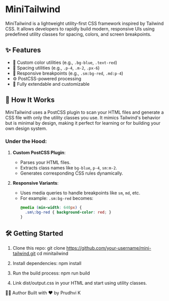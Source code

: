 # MiniTailwind

MiniTailwind is a lightweight utility-first CSS framework inspired by Tailwind CSS. It allows developers to rapidly build modern, responsive UIs using predefined utility classes for spacing, colors, and screen breakpoints.

## ✨ Features

- 🎨 Custom color utilities (e.g., `.bg-blue`, `.text-red`)
- 📐 Spacing utilities (e.g., `.p-4`, `.m-2`, `.px-6`)
- 📱 Responsive breakpoints (e.g., `.sm:bg-red`, `.md:p-4`)
- ⚙️ PostCSS-powered processing
- 🧪 Fully extendable and customizable

## 🚀 How It Works

MiniTailwind uses a PostCSS plugin to scan your HTML files and generate a CSS file with only the utility classes you use. It mimics Tailwind's behavior but is minimal by design, making it perfect for learning or for building your own design system.

### Under the Hood:

1. **Custom PostCSS Plugin**:
   - Parses your HTML files.
   - Extracts class names like `bg-blue`, `p-4`, `sm:m-2`.
   - Generates corresponding CSS rules dynamically.

2. **Responsive Variants**:
   - Uses media queries to handle breakpoints like `sm`, `md`, etc.
   - For example: `.sm:bg-red` becomes:
     ```css
     @media (min-width: 640px) {
       .sm\:bg-red { background-color: red; }
     }
     ```

## 🛠️ Getting Started

1. Clone this repo:
   git clone https://github.com/your-username/mini-tailwind.git
   cd minitailwind

2. Install dependencies:
   npm install

3. Run the build process:
   npm run build

4. Link dist/output.css in your HTML and start using utility classes.

🧑‍💻 Author
Built with ❤️ by Prudhvi K
